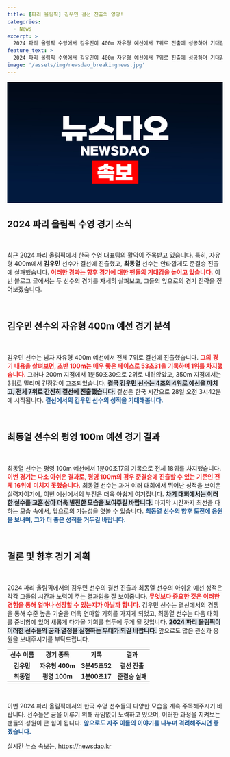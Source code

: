 ```yaml
---
title: [파리 올림픽] 김우민 결선 진출의 영광!
categories:
  - News
excerpt: >
  2024 파리 올림픽 수영에서 김우민이 400m 자유형 예선에서 7위로 진출에 성공하며 기대감을 모았습니다. 그러나 최동열은 아쉽게도 평영 100m 준결승 진출에 실패했습니다. 결선 경기는 28일 오전 3시42분!
feature_text: >
  2024 파리 올림픽 수영에서 김우민이 400m 자유형 예선에서 7위로 진출에 성공하며 기대감을 모았습니다. 그러나 최동열은 아쉽게도 평영 100m 준결승 진출에 실패했습니다. 결선 경기는 28일 오전 3시42분!
image: '/assets/img/newsdao_breakingnews.jpg'
---
```


<p><img src="/assets/img/newsdao_breakingnews.jpg" alt="firstkoreanews 속보" /></p>

<h2 data-ke-size="size26">2024 파리 올림픽 수영 경기 소식</h2>

<p data-ke-size="size16">&nbsp;</p>

<p>최근 2024 파리 올림픽에서 한국 수영 대표팀의 활약이 주목받고 있습니다. 특히, 자유형 400m에서 <strong>김우민</strong> 선수가 결선에 진출했고, <strong>최동열</strong> 선수는 안타깝게도 준결승 진출에 실패했습니다. <b><span style="color: #ee2323;">이러한 경과는 향후 경기에 대한 팬들의 기대감을 높이고 있습니다.</span></b> 이번 블로그 글에서는 두 선수의 경기를 자세히 살펴보고, 그들의 앞으로의 경기 전략을 짚어보겠습니다.</p>

<p data-ke-size="size16">&nbsp;</p>

<h2 data-ke-size="size26">김우민 선수의 자유형 400m 예선 경기 분석</h2>

<p data-ke-size="size16">&nbsp;</p>

<p>김우민 선수는 남자 자유형 400m 예선에서 전체 7위로 결선에 진출했습니다. <b><span style="color: #ee2323;">그의 경기 내용을 살펴보면, 초반 100m는 매우 좋은 페이스로 53초31을 기록하며 1위를 차지했습니다.</span></b> 그러나 200m 지점에서 1분50초30으로 2위로 내려앉았고, 350m 지점에서는 3위로 밀리며 긴장감이 고조되었습니다. <b><span style="background-color: #21538527;">결국 김우민 선수는 4조의 4위로 예선을 마치고, 전체 7위로 간신히 결선에 진출했습니다.</span></b> 결선은 한국 시간으로 28일 오전 3시42분에 시작됩니다. <b><span style="color: #1a5490;">결선에서의 김우민 선수의 성적을 기대해봅니다.</span></b></p>

<p data-ke-size="size16">&nbsp;</p>

<h2 data-ke-size="size26">최동열 선수의 평영 100m 예선 경기 결과</h2>

<p data-ke-size="size16">&nbsp;</p>

<p>최동열 선수는 평영 100m 예선에서 1분00초17의 기록으로 전체 18위를 차지했습니다. <b><span style="color: #ee2323;">이번 경기는 다소 아쉬운 결과로, 평영 100m의 경우 준결승에 진출할 수 있는 기준인 전체 16위에 미치지 못했습니다.</span></b> 최동열 선수는 과거 여러 대회에서 뛰어난 성적을 보여온 실력자이기에, 이번 예선에서의 부진은 더욱 아쉽게 여겨집니다. <b><span style="background-color: #21538527;">차기 대회에서는 이러한 실수를 교훈 삼아 더욱 발전한 모습을 보여주길 바랍니다.</span></b> 마지막 시간까지 최선을 다하는 모습 속에서, 앞으로의 가능성을 엿볼 수 있습니다. <b><span style="color: #1a5490;">최동열 선수의 향후 도전에 응원을 보내며, 그가 더 좋은 성적을 거두길 바랍니다.</span></b></p>

<p data-ke-size="size16">&nbsp;</p>

<h2 data-ke-size="size26">결론 및 향후 경기 계획</h2>

<p data-ke-size="size16">&nbsp;</p>

<p>2024 파리 올림픽에서의 김우민 선수의 결선 진출과 최동열 선수의 아쉬운 예선 성적은 각각 그들의 시간과 노력이 주는 결과임을 잘 보여줍니다. <b><span style="color: #ee2323;">무엇보다 중요한 것은 이러한 경험을 통해 얼마나 성장할 수 있는지가 아닐까 합니다.</span></b> 김우민 선수는 결선에서의 경쟁을 통해 수준 높은 기술을 더욱 연마할 기회를 가지게 되었고, 최동열 선수는 다음 대회를 준비함에 있어 새롭게 다가올 기회를 염두에 두게 될 것입니다. <b><span style="background-color: #21538527;">2024 파리 올림픽이 이러한 선수들의 꿈과 열정을 실현하는 무대가 되길 바랍니다.</span></b> 앞으로도 많은 관심과 응원을 보내주시기를 부탁드립니다.</p>

<table style="width: 100%;">
  <tr>
    <td style="text-align: center; height: 17px;"><b>선수 이름</b></td>
    <td style="text-align: center; height: 17px;"><b>경기 종목</b></td>
    <td style="text-align: center; height: 17px;"><b>기록</b></td>
    <td style="text-align: center; height: 17px;"><b>결과</b></td>
  </tr>
  <tr>
    <td style="text-align: center; height: 17px;"><b>김우민</b></td>
    <td style="text-align: center; height: 17px;"><b>자유형 400m</b></td>
    <td style="text-align: center; height: 17px;"><b>3분45초52</b></td>
    <td style="text-align: center; height: 17px;"><b>결선 진출</b></td>
  </tr>
  <tr>
    <td style="text-align: center; height: 17px;"><b>최동열</b></td>
    <td style="text-align: center; height: 17px;"><b>평영 100m</b></td>
    <td style="text-align: center; height: 17px;"><b>1분00초17</b></td>
    <td style="text-align: center; height: 17px;"><b>준결승 실패</b></td>
  </tr>
</table>

<p data-ke-size="size16">&nbsp;</p>

<p>이번 2024 파리 올림픽에서의 한국 수영 선수들의 다양한 모습을 계속 주목해주시기 바랍니다. 선수들은 꿈을 이루기 위해 끊임없이 노력하고 있으며, 이러한 과정을 지켜보는 팬들의 성원이 큰 힘이 됩니다. <b><span style="color: #1a5490;">앞으로도 자주 이들의 이야기를 나누며 격려해주시면 좋겠습니다.</span></b></p>
실시간 뉴스 속보는, <a href="https://newsdao.kr" rel="dofollow">https://newsdao.kr</a>


